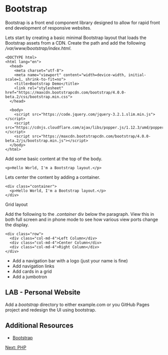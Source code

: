 # Bootstrap

Bootstrap is a front end component library designed to allow for rapid front end development of responsive websites.

Lets start by creating a basic minimal Bootstrap layout that loads the Bootstrap assets from a CDN. Create the path and add the following _/var/www/bootstrap/index.html_.
```
<DOCTYPE html>
<html lang="en">
  <head>
    <meta charset="utf-8">
    <meta name="viewport" content="width=device-width, initial-scale=1, shrink-to-fit=no">
    <title>Bootstrap Demo</title>
    <link rel="stylesheet" href="https://maxcdn.bootstrapcdn.com/bootstrap/4.0.0-beta.2/css/bootstrap.min.css">
  </head>

  <body>
    <script src="https://code.jquery.com/jquery-3.2.1.slim.min.js"></script>
    <script src="https://cdnjs.cloudflare.com/ajax/libs/popper.js/1.12.3/umd/popper.min.js"></script>
    <script src="https://maxcdn.bootstrapcdn.com/bootstrap/4.0.0-beta.2/js/bootstrap.min.js"></script>
  </body>
</html>
```

Add some basic content at the top of the body.
```
<p>Hello World, I'm a Bootstrap layout.</p>
```

Lets center the content by adding a container.
```
<div class="container">
  <p>Hello World, I'm a Bootstrap layout.</p>
</div>
```

Grid layout

Add the following to the _.container_ div below the paragraph. View this in both full screen and in phone mode to see how various view ports change the display.
```
<div class="row">
  <div class="col-md-4">Left Column</div>
  <div class="col-md-4">Center Column</div>
  <div class="col-md-4">Right Column</div>
</div>
```

* Add a navigation bar with a logo (just your name is fine)
* Add navigation links
* Add cards in a grid
* Add a jumbotron


## LAB - Personal Website

Add a _bootstrap_ directory to either example.com or you GitHub Pages project and redesign the UI using bootstrap.


## Additional Resources
* [Bootstrap](https://getbootstrap.com/)

[Next: PHP](/09-PHP/README.md)
